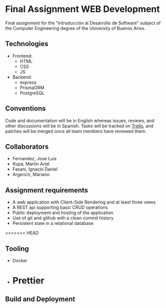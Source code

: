 # Final Assignment WEB Development

Final assignment for the "Introducción al Desarrollo de Software" subject of the
Computer Engineering degree of the University of Buenos Aires.

## Technologies

- Frontend:
    - HTML
    - CSS
    - JS
- Backend:
    - express
    - PrismaORM
    - PostgreSQL

## Conventions

Code and documentation will be in English whereas issues, reviews, and other
discussions will be in Spanish. Tasks will be tracked on [Trello][1], and
patches will be merged once all team members have reviewed them.

## Collaborators

- Fernandez, Jose Luis
- Kupa, Martin Ariel
- Fasani, Ignacio Daniel
- Argerich, Mariano

## Assignment requirements

- A web application with Client-Side Rendering and at least three views
- A REST api supporting basic CRUD operations
- Public deployment and hosting of the application
- Use of git and github with a clean commit history
- Persistent state in a relational database

<<<<<<< HEAD

## Tooling

- Docker
- # Prettier

## Build and Deployment

[1]: https://trello.com/b/FrVAu7L0/tp2-intro "Trello"
